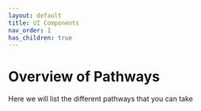 ```yaml
---
layout: default
title: UI Components
nav_order: 1
has_children: true
---
```


# Overview of Pathways

Here we will list the different pathways that you can take
